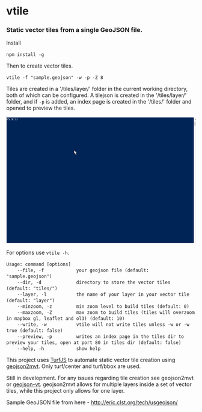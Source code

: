 # vtile
### Static vector tiles from a single GeoJSON file. 

Install

    npm install -g

Then to create vector tiles.

    vtile -f "sample.geojson" -w -p -Z 8
    
Tiles are created in a '/tiles/layer/' folder in the current working directory, both of which can be configured. A tilejson is created in the '/tiles/layer/' folder, and if ``-p`` is added, an index page is created in the '/tiles/' folder and opened to preview the tiles.

![](vtile.gif)

For options use ``vtile -h``.

```
Usage: command [options]
    --file, -f            your geojson file (default: "sample.geojson")
    --dir, -d             directory to store the vector tiles (default: "tiles/")
    --layer, -l           the name of your layer in your vector tile (default: "layer")
    --minzoom, -z         min zoom level to build tiles (default: 0)
    --maxzoom, -Z         max zoom to build tiles (tiles will overzoom in mapbox gl, leaflet and ol3) (default: 10)
    --write, -w           vtile will not write tiles unless -w or -w true (default: false)
    --preview, -p         writes an index page in the tiles dir to preview your tiles, open at port 80 in tiles dir (default: false)
    --help, -h            show help
```

This project uses [TurfJS](https://github.com/Turfjs/turf/) to automate static vector tile creation using [geojson2mvt](https://github.com/NYCPlanning/geojson2mvt). Only turf/center and turf/bbox are used. 

Still in development. For any issues regarding tile creation see geojson2mvt or [geojson-vt](https://github.com/mapbox/geojson-vt). geojson2mvt allows for multiple layers inside a set of vector tiles, while this project only allows for one layer.

Sample GeoJSON file from here - http://eric.clst.org/tech/usgeojson/
